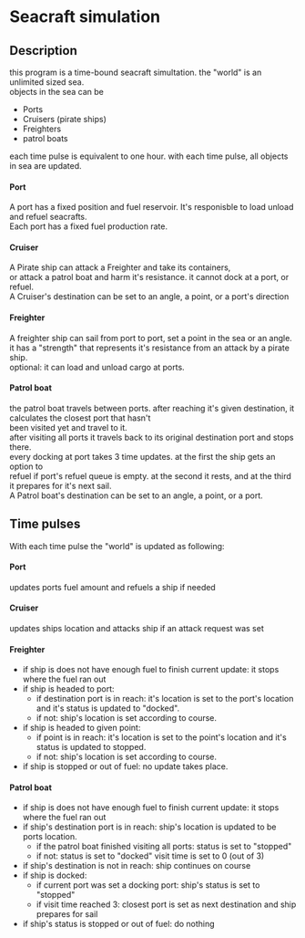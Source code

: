 # Seacraft simulation

## Description
this program is a time-bound seacraft simultation.
the "world" is an unlimited sized sea.  
objects in the sea can be
* Ports
* Cruisers (pirate ships)
* Freighters
* patrol boats

each time pulse is equivalent to one hour.
with each time pulse, all objects in sea are updated.

#### Port
A port has a fixed position and fuel reservoir. It's responisble to load unload and refuel seacrafts.  
Each port has a fixed fuel production rate.  

#### Cruiser
A Pirate ship can attack a Freighter and take its containers,  
or attack a patrol boat and harm it's resistance. it cannot dock at a port, or refuel.  
A Cruiser's destination can be set to an angle, a point, or a port's direction   

#### Freighter
A freighter ship can sail from port to port, set a point in the sea or an angle.   
it has a "strength" that represents it's resistance from an attack by a pirate ship.  
optional: it can load and unload cargo at ports.  

#### Patrol boat
the patrol boat travels between ports.
after reaching it's given destination, it calculates the closest port that hasn't  
been visited yet and travel to it.  
after visiting all ports it travels back to its original destination port and stops there.  
every docking at port takes 3 time updates. at the first the ship gets an option to  
refuel if port's refuel queue is empty. at the second it rests, and at the third  
it prepares for it's next sail.  
A Patrol boat's destination can be set to an angle, a point, or a port.  

## Time pulses
With each time pulse the "world" is updated as following:  
#### Port
updates ports fuel amount and refuels a ship if needed
#### Cruiser
updates ships location and attacks ship if an attack request was set
#### Freighter
* if ship is does not have enough fuel to finish current update: it stops where the fuel ran out  
* if ship is headed to port:
  * if destination port is in reach: it's location is set to the port's location and it's status is updated to "docked".  
  * if not: ship's location is set according to course.  
* if ship is headed to given point:
  * if point is in reach: it's location is set to the point's location and it's status is updated to stopped.  
  * if not: ship's location is set according to course.  
* if ship is stopped or out of fuel: no update takes place.
#### Patrol boat
* if ship is does not have enough fuel to finish current update: it stops where the fuel ran out
* if ship's destination port is in reach: ship's location is updated to be ports location.
  * if the patrol boat finished visiting all ports: status is set to "stopped"
  * if not: status is set to "docked" visit time is set to 0 (out of 3)
* if ship's destination is not in reach: ship continues on course
* if ship is docked:
  * if current port was set a docking port: ship's status is set to "stopped"
  * if visit time reached 3: closest port is set as next destination and ship prepares for sail
* if ship's status is stopped or out of fuel: do nothing
